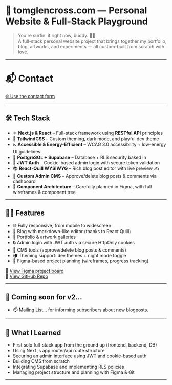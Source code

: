 # 🌊 tomglencross.com — Personal Website & Full-Stack Playground

> You're surfin' it right now, buddy. 🏄‍♂️  
> A full-stack personal website project that brings together my portfolio, blog, artworks, and experiments — all custom-built from scratch with love.

---

# 📬 Contact
[🌐 Use the contact form](https://www.tomglencross.com/about)

---

## 🛠️ Tech Stack

- ⚛️ **Next.js & React** – Full-stack framework using **RESTful API** principles
- 🎨 **TailwindCSS** – Custom theming, dark mode, and playful dev theme
- ♿ **Accessible & Energy-Efficient** – WCAG 3.0 accessibility + low-energy UI guidelines
- 💾 **PostgreSQL + Supabase** – Database + RLS security baked in
- 🧠 **JWT Auth** – Cookie-based admin login with secure token validation
- 📚 **React-Quill WYSIWYG** – Rich blog post editor with live preview ✍️
- 🔐 **Custom Admin CMS** – Approve/delete blog posts & comments via dashboard
- 🧩 **Component Architecture** – Carefully planned in Figma, with full wireframes & component tree

---

## 🧑‍💻 Features

- 🌐 Fully responsive, from mobile to widescreen
- 📝 Blog with markdown-like editor (thanks to React Quill)
- 🎨 Portfolio & artwork galleries
- 🔒 Admin login with JWT auth via secure HttpOnly cookies
- 🧹 CMS tools (approve/delete blog posts & comments)
- 🌘 Theming support: dev themes + night mode toggle
- 🔧 Figma-based project planning (wireframes, progress tracking)

📂 [View Figma project board](https://www.figma.com/board/QLJFEnQSkpcz5B7RYu9ETN/tomglencross.com-project-board?node-id=0-1&p=f&t=lP7eonXJilk17Gzc-0)  
📁 [View GitHub Repo](https://github.com/tomglencross69/tomglencross-site)

---

## 🔧 Coming soon for v2...

- 📫 Mailing List... for informing subscribers about new blogposts.


---

## 🧠 What I Learned

- First solo full-stack app from the ground up (frontend, backend, DB)
- Using Next.js app router/api route structure
- Securing an admin interface using JWT and cookie-based auth
- Building CMS from scratch
- Integrating Supabase and implementing RLS policies
- Managing project structure and planning with Figma & Git

---